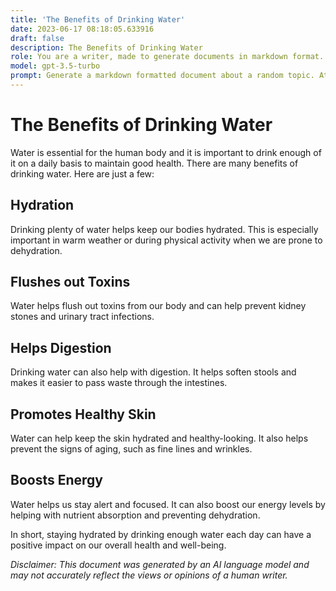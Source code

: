 ```yaml
---
title: 'The Benefits of Drinking Water'
date: 2023-06-17 08:18:05.633916
draft: false
description: The Benefits of Drinking Water
role: You are a writer, made to generate documents in markdown format. It is very important that all of the documents you generate are in valid markdown format.
model: gpt-3.5-turbo
prompt: Generate a markdown formatted document about a random topic. At the bottom, include a disclaimer explaining that the document was generated by you. The first line of the document should be the title. Make sure that the entire document is in proper markdown format, using a mix of various tags to make the document visually appealing.
---
```


# The Benefits of Drinking Water

Water is essential for the human body and it is important to drink enough of it on a daily basis to maintain good health. There are many benefits of drinking water. Here are just a few:

## Hydration

Drinking plenty of water helps keep our bodies hydrated. This is especially important in warm weather or during physical activity when we are prone to dehydration. 

## Flushes out Toxins

Water helps flush out toxins from our body and can help prevent kidney stones and urinary tract infections.

## Helps Digestion

Drinking water can also help with digestion. It helps soften stools and makes it easier to pass waste through the intestines.

## Promotes Healthy Skin

Water can help keep the skin hydrated and healthy-looking. It also helps prevent the signs of aging, such as fine lines and wrinkles.

## Boosts Energy

Water helps us stay alert and focused. It can also boost our energy levels by helping with nutrient absorption and preventing dehydration.

In short, staying hydrated by drinking enough water each day can have a positive impact on our overall health and well-being.

*Disclaimer: This document was generated by an AI language model and may not accurately reflect the views or opinions of a human writer.*
